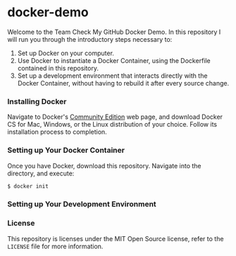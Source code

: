 # docker-demo

Welcome to the Team Check My GitHub Docker Demo. In this repository I will run
you through the introductory steps necessary to:

1. Set up Docker on your computer.
2. Use Docker to instantiate a Docker Container, using the Dockerfile contained
   in this repository.
3. Set up a development environment that interacts directly with the Docker
   Container, without having to rebuild it after every source change.

### Installing Docker

 Navigate to Docker's
[Community Edition](https://www.docker.com/community-edition) web page, and
download Docker CS for Mac, Windows, or the Linux distribution of your choice.
Follow its installation process to completion.

### Setting up Your Docker Container

Once you have Docker, download this repository. Navigate into the directory,
and execute:

```bash
$ docker init
```

### Setting up Your Development Environment



### License

This repository is licenses under the MIT Open Source license, refer to the
`LICENSE` file for more information.
